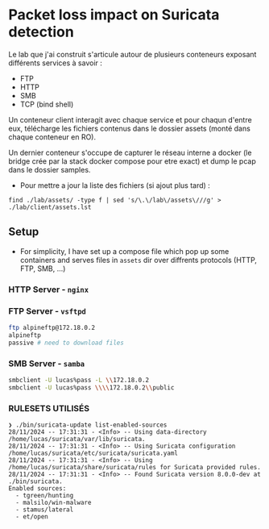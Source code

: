# Packet loss impact on Suricata detection

Le lab que j'ai construit s'articule autour de plusieurs conteneurs exposant différents services à savoir :
- FTP
- HTTP
- SMB
- TCP (bind shell)

Un conteneur client interagit avec chaque service et pour chaqun d'entre eux, télécharge les fichiers contenus dans le dossier assets (monté dans chaque conteneur en RO).

Un dernier conteneur s'occupe de capturer le réseau interne a docker (le bridge crée par la stack docker compose pour etre exact) et dump le pcap dans le dossier samples.


- Pour mettre a jour la liste des fichiers (si ajout plus tard) :
```
find ./lab/assets/ -type f | sed 's/\.\/lab\/assets\///g' > ./lab/client/assets.lst
```

## Setup

- For simplicity, I have set up a compose file which pop up some containers and serves files in `assets` dir over diffrents protocols (HTTP, FTP, SMB, ...)

### HTTP Server - `nginx`

### FTP Server - `vsftpd`

```bash
ftp alpineftp@172.18.0.2
alpineftp
passive # need to download files
```

### SMB Server - `samba`

```bash
smbclient -U lucas%pass -L \\172.18.0.2
smbclient -U lucas%pass \\\\172.18.0.2\\public
```

### RULESETS UTILISÉS

```
❯ ./bin/suricata-update list-enabled-sources
28/11/2024 -- 17:31:31 - <Info> -- Using data-directory /home/lucas/suricata/var/lib/suricata.
28/11/2024 -- 17:31:31 - <Info> -- Using Suricata configuration /home/lucas/suricata/etc/suricata/suricata.yaml
28/11/2024 -- 17:31:31 - <Info> -- Using /home/lucas/suricata/share/suricata/rules for Suricata provided rules.
28/11/2024 -- 17:31:31 - <Info> -- Found Suricata version 8.0.0-dev at ./bin/suricata.
Enabled sources:
  - tgreen/hunting
  - malsilo/win-malware
  - stamus/lateral
  - et/open
```
